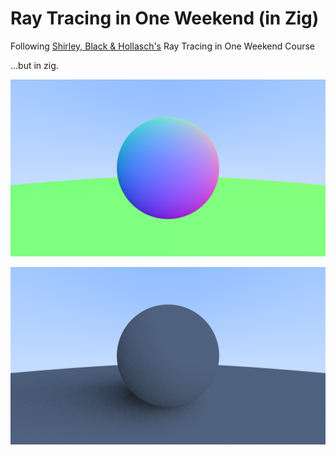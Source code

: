 # Ray Tracing in One Weekend (in Zig)

Following [Shirley, Black & Hollasch's](https://raytracing.github.io/books/RayTracingInOneWeekend.html) Ray Tracing in One Weekend Course


...but in zig.

![Raytraced antialiased sphere](assets/antialiasing.png)

![Raytraced diffuse material sphere](assets/diffuse.png)
